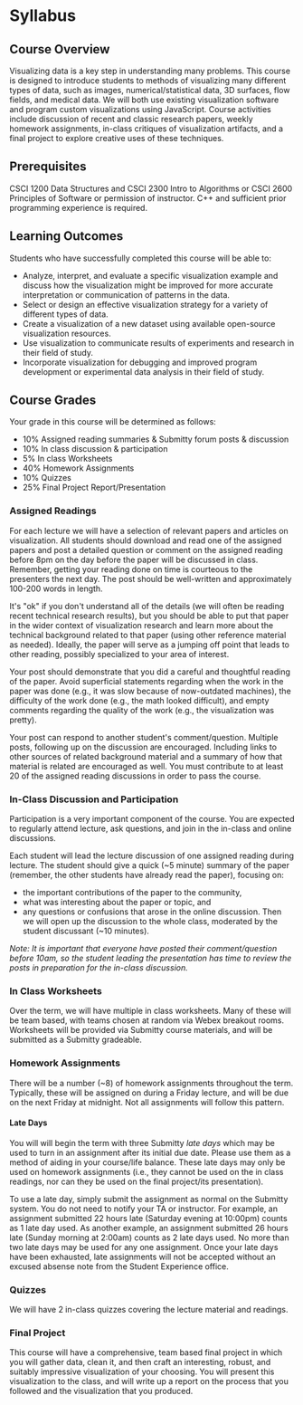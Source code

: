 # Syllabus

## Course Overview
Visualizing data is a key step in understanding many problems. This course is designed to introduce students to methods of visualizing many different types of data, such as images, numerical/statistical data, 3D surfaces, flow fields, and medical data. We will both use existing visualization software and program custom visualizations using JavaScript. Course activities include discussion of recent and classic research papers, weekly homework assignments, in-class critiques of visualization artifacts, and a final project to explore creative uses of these techniques.

## Prerequisites
CSCI 1200 Data Structures and CSCI 2300 Intro to Algorithms or CSCI 2600 Principles of Software or permission of instructor. C++ and sufficient prior programming experience is required.

## Learning Outcomes
Students who have successfully completed this course will be able to:
* Analyze, interpret, and evaluate a specific visualization example and discuss how the visualization might be improved for more accurate interpretation or communication of patterns in the data.
* Select or design an effective visualization strategy for a variety of different types of data.
* Create a visualization of a new dataset using available open-source visualization resources.
* Use visualization to communicate results of experiments and research in their field of study.
* Incorporate visualization for debugging and improved program development or experimental data analysis in their field of study.

## Course Grades
Your grade in this course will be determined as follows:

* 10% Assigned reading summaries & Submitty forum posts & discussion
* 10% In class discussion & participation
* 5% In class Worksheets
* 40% Homework Assignments
* 10% Quizzes
* 25% Final Project Report/Presentation


### Assigned Readings
For each lecture we will have a selection of relevant papers and articles on visualization. All students should download and read one of the assigned papers and post a detailed question or comment on the assigned reading before 8pm on the day before the paper will be discussed in class. Remember, getting your reading done on time is courteous to the presenters the next day. The post should be well-written and approximately 100-200 words in length.

It's "ok" if you don't understand all of the details (we will often be reading recent technical research results), but you should be able to put that paper in the wider context of visualization research and learn more about the technical background related to that paper (using other reference material as needed). Ideally, the paper will serve as a jumping off point that leads to other reading, possibly specialized to your area of interest.

Your post should demonstrate that you did a careful and thoughtful reading of the paper. Avoid superficial statements regarding when
the work in the paper was done (e.g., it was slow because of now-outdated machines), the difficulty of the work done (e.g., the math looked difficult),
and empty comments regarding the quality of the work (e.g., the visualization was pretty). 

Your post can respond to another student's comment/question. Multiple posts, following up on the discussion are encouraged. Including links to other sources of related background material and a summary of how that material is related are encouraged as well. You must contribute to at least 20 of the assigned reading discussions in order to pass the course.

### In-Class Discussion and Participation 
Participation is a very important component of the course. You are expected to regularly attend lecture, ask questions, and join in the in-class and online discussions.

Each student will lead the lecture discussion of one assigned reading during lecture. The student should give a quick (\~5 minute) summary of the paper 
(remember, the other students have already read the paper), focusing on:

* the important contributions of the paper to the community,
* what was interesting about the paper or topic, and 
* any questions or confusions that arose in the online discussion.
Then we will open up the discussion to the whole class, moderated by the student discussant (\~10 minutes).

<!-- Many conferences have assigned discussants for each paper. Here's a detailed guide to being a paper discussant:
     Tips for Discussants, by Prof Alexopoulos, University of Toronto
 -->
_Note: It is important that everyone have posted their comment/question before 10am, so the student leading the presentation has time to review the posts in preparation for the in-class discussion._

### In Class Worksheets
Over the term, we will have multiple in class worksheets. Many of these will be team based, with teams chosen at random via Webex breakout rooms.
Worksheets will be provided via Submitty course materials, and will be submitted as a Submitty gradeable.

### Homework Assignments
There will be a number (\~8) of homework assignments throughout the term. Typically, these will be assigned on during a Friday lecture,
and will be due on the next Friday at midnight. Not all assignments will follow this pattern. 

#### Late Days
You will will begin the term with three Submitty _late days_ which may be used to turn in an assignment after its initial due date.
Please use them as a method of aiding in your course/life balance. These late days may only be used on homework assignments (i.e., they
cannot be used on the in class readings, nor can they be used on the final project/its presentation).

To use a late day, simply submit the assignment as normal on the Submitty system. You do not need to notify your TA or instructor. For example, an assignment submitted 22 hours late (Saturday evening at 10:00pm) counts as 1 late day used. As another example, an assignment submitted 26 hours late (Sunday morning at 2:00am) counts as 2 late days used. No more than two late days may be used for any one assignment. Once your late days have been exhausted, late assignments will not be accepted without an excused absense note from the Student Experience office. 

### Quizzes
We will have 2 in-class quizzes covering the lecture material and readings.

### Final Project
This course will have a comprehensive, team based final project in which you will gather data, clean it, and then craft an interesting,
robust, and suitably impressive visualization of your choosing. You will present this visualization to the class, and will
write up a report on the process that you followed and the visualization that you produced.